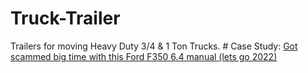 # Truck-Trailer
Trailers for moving Heavy Duty 3/4 &amp; 1 Ton Trucks. # Case Study: [Got scammed big time with this Ford F350 6.4 manual (lets go 2022)](https://youtu.be/l9fb3_TK4VI)
